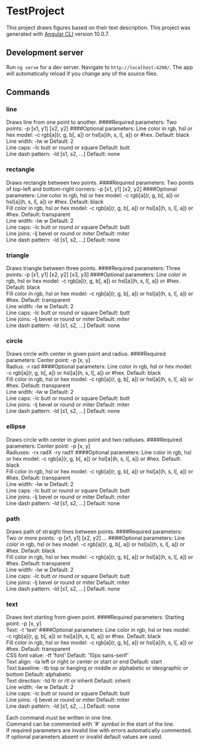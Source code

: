 # TestProject
This project draws figures based on their text description.
This project was generated with [Angular CLI](https://github.com/angular/angular-cli) version 10.0.7.

## Development server

Run `ng serve` for a dev server. Navigate to `http://localhost:4200/`. The app will automatically reload if you change any of the source files.

## Commands
### line
Draws line from one point to another.
####Required parameters:
Two points: -p [x1, y1] [x2, y2]
####Optional parameters:
Line color in rgb, hsl or hex model: -c rgb[a](r, g, b[, a]) or hsl[a](h, s, l[, a]) or #hex. Default: black  
Line width: -lw w Default: 2  
Line caps: -lc butt or round or square Default: butt  
Line dash pattern: -ld [s1, s2, ...] Default: none
### rectangle
Draws rectangle between two points.
####Required parameters:
Two points of top-left and bottom-right corners: -p [x1, y1] [x2, y2]
####Optional parameters:
Line color in rgb, hsl or hex model: -c rgb[a](r, g, b[, a]) or hsl[a](h, s, l[, a]) or #hex. Default: black  
Fill color in rgb, hsl or hex model: -c rgb[a](r, g, b[, a]) or hsl[a](h, s, l[, a]) or #hex. Default: transparent  
Line width: -lw w Default: 2  
Line caps: -lc butt or round or square Default: butt  
Line joins: -lj bevel or round or miter Default: miter  
Line dash pattern: -ld [s1, s2, ...] Default: none
### triangle
Draws triangle between three points.
####Required parameters:
Three points: -p [x1, y1] [x2, y2] [x3, y3]
####Optional parameters:
Line color in rgb, hsl or hex model: -c rgb[a](r, g, b[, a]) or hsl[a](h, s, l[, a]) or #hex. Default: black  
Fill color in rgb, hsl or hex model: -c rgb[a](r, g, b[, a]) or hsl[a](h, s, l[, a]) or #hex. Default: transparent  
Line width: -lw w Default: 2  
Line caps: -lc butt or round or square Default: butt  
Line joins: -lj bevel or round or miter Default: miter  
Line dash pattern: -ld [s1, s2, ...] Default: none
### circle
Draws circle with center in given point and radius.
####Required parameters:
Center point: -p [x, y]  
Radius: -r rad
####Optional parameters:
Line color in rgb, hsl or hex model: -c rgb[a](r, g, b[, a]) or hsl[a](h, s, l[, a]) or #hex. Default: black  
Fill color in rgb, hsl or hex model: -c rgb[a](r, g, b[, a]) or hsl[a](h, s, l[, a]) or #hex. Default: transparent  
Line width: -lw w Default: 2  
Line caps: -lc butt or round or square Default: butt  
Line joins: -lj bevel or round or miter Default: miter  
Line dash pattern: -ld [s1, s2, ...] Default: none
### ellipse
Draws circle with center in given point and two radiuses.
####Required parameters:
Center point: -p [x, y]  
Radiuses: -rx radX -ry radY
####Optional parameters:
Line color in rgb, hsl or hex model: -c rgb[a](r, g, b[, a]) or hsl[a](h, s, l[, a]) or #hex. Default: black  
Fill color in rgb, hsl or hex model: -c rgb[a](r, g, b[, a]) or hsl[a](h, s, l[, a]) or #hex. Default: transparent  
Line width: -lw w Default: 2  
Line caps: -lc butt or round or square Default: butt  
Line joins: -lj bevel or round or miter Default: miter  
Line dash pattern: -ld [s1, s2, ...] Default: none
### path
Draws path of straight lines between points.
####Required parameters:
Two or more points: -p [x1, y1] [x2, y2] ...
####Optional parameters:
Line color in rgb, hsl or hex model: -c rgb[a](r, g, b[, a]) or hsl[a](h, s, l[, a]) or #hex. Default: black  
Fill color in rgb, hsl or hex model: -c rgb[a](r, g, b[, a]) or hsl[a](h, s, l[, a]) or #hex. Default: transparent  
Line width: -lw w Default: 2  
Line caps: -lc butt or round or square Default: butt  
Line joins: -lj bevel or round or miter Default: miter  
Line dash pattern: -ld [s1, s2, ...] Default: none
### text
Draws text starting from given point.
####Required parameters:
Starting point: -p [x, y]  
Text: -t 'text'
####Optional parameters:
Line color in rgb, hsl or hex model: -c rgb[a](r, g, b[, a]) or hsl[a](h, s, l[, a]) or #hex. Default: black  
Fill color in rgb, hsl or hex model: -c rgb[a](r, g, b[, a]) or hsl[a](h, s, l[, a]) or #hex. Default: transparent  
CSS font value: -tf 'font' Default: '10px sans-serif'  
Text align: -ta left or right or center or start or end Default: start  
Text baseline: -tb top or hanging or middle or alphabetic or ideographic or bottom Default: alphabetic  
Text direction: -td ltr or rtl or inherit Default: inherit  
Line width: -lw w Default: 2  
Line caps: -lc butt or round or square Default: butt  
Line joins: -lj bevel or round or miter Default: miter  
Line dash pattern: -ld [s1, s2, ...] Default: none
  
Each command must be written in one line.  
Command can be commented with '#' symbol in the start of the line.  
If required parameters are invalid line with errors automatically commented.
If optional parameters absent or invalid default values are used.  
